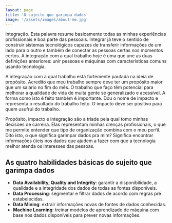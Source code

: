 ```yaml
---
layout: page
title: 'O sujeito que garimpa dados'
image: '/assets/images/about-me.jpg'
---
```


Integração. Esta palavra resume basicamente todas as minhas experiências profissionais e boa parte das pessoais. Integrar já teve o sentido de construir sistemas tecnológicos capazes de transferir informações de um lado para o outro e também de conectar as pessoas certas nos momentos certos. A integração com a qual trabalho hoje é uma que une as duas definições anteriores: unir pessoas e máquinas com características comuns usando tecnologia.

A integração com a qual trabalho está fortemente pautada na ideia de propósito. Acredito que meu trabalho sempre deve ter um propósito maior que um salário no fim do mês. O trabalho que faço têm potencial para melhorar a qualidade de vida de muita gente se generalizado e acessível. A forma como isto é feito também é importante. Dou o nome de impacto e representa o resultado do trabalho feito. O impacto deve ser positivo para quem usufrui do trabalho.

Propósito, impacto e integração são a tríade pela qual tomo minhas decisões de carreira. Elas representam minhas crenças profissionais, o que me permite entender que tipo de organização combina com o meu perfil. Dito isto, o que significa garimpar dados pra mim? Significa encontrar informações úteis nos dados que ajudem a fazer com que a tecnologia melhor atenda os interesses das pessoas.

<h2>As quatro habilidades básicas do sujeito que garimpa dados</h2>

<ul>
  <li><strong>Data Availability, Quality and Integrity</strong>: garantir a disponibilidade, a qualidade e a integridade dos dados de todas as fontes disponíveis.</li>
  <li><strong>Data Processing</strong>: segmentar e filtrar dados de acordo com regras pré estabelecidas.</li>
  <li><strong>Data Mining</strong>: extrair informações novas de fontes de dados conhecidas.</li>
  <li><strong>Machine Learning</strong>: treinar modelos de aprendizado de máquina com base nos dados disponíveis para prever novas informações.</li>
</ul>
